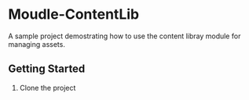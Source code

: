 # Moudle-ContentLib

A sample project demostrating how to use the content libray module for managing assets.

## Getting Started

1. Clone the project
